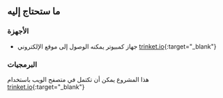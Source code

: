 ## ما ستحتاج إليه

### الأجهزة

+ جهاز كمبيوتر يمكنه الوصول إلى موقع الإلكتروني [trinket.io](https://trinket.io){:target="_blank"}

### البرمجيات

هذا المشروع يمكن أن تكتمل في متصفح الويب باستخدام [trinket.io](https://trinket.io){:target="_blank"}